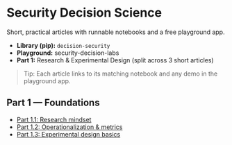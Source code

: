 # Security Decision Science

Short, practical articles with runnable notebooks and a free playground app.

- **Library (pip):** `decision-security`
- **Playground:** security-decision-labs
- **Part 1:** Research & Experimental Design (split across 3 short articles)

> Tip: Each article links to its matching notebook and any demo in the playground app.

## Part 1 — Foundations
- [Part 1.1: Research mindset](part1-01-research-mindset.md)
- [Part 1.2: Operationalization & metrics](part1-02-operationalization-metrics.md)
- [Part 1.3: Experimental design basics](part1-03-experimental-design-basics.md)
